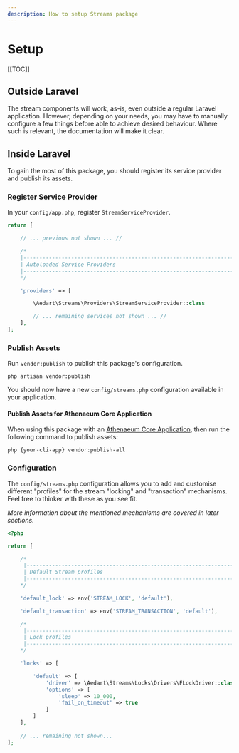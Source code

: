 ```yaml
---
description: How to setup Streams package
---
```


# Setup

[[TOC]]

## Outside Laravel

The stream components will work, as-is, even outside a regular Laravel application.
However, depending on your needs, you may have to manually configure a few things before able to achieve desired behaviour.
Where such is relevant, the documentation will make it clear.

## Inside Laravel

To gain the most of this package, you should register its service provider and publish its assets.

### Register Service Provider

In your `config/app.php`, register `StreamServiceProvider`. 

```php
return [

    // ... previous not shown ... //

    /*
    |--------------------------------------------------------------------------
    | Autoloaded Service Providers
    |--------------------------------------------------------------------------
    */

    'providers' => [

        \Aedart\Streams\Providers\StreamServiceProvider::class

        // ... remaining services not shown ... //
    ],
];
```


### Publish Assets

Run `vendor:publish` to publish this package's configuration.

```shell
php artisan vendor:publish
```

You should now have a new `config/streams.php` configuration available in your application. 

#### Publish Assets for Athenaeum Core Application

When using this package with an [Athenaeum Core Application](../core), then run the following command to publish assets:

```shell
php {your-cli-app} vendor:publish-all
```

### Configuration

The `config/streams.php` configuration allows you to add and customise different "profiles" for the stream "locking" and "transaction" mechanisms. 
Feel free to thinker with these as you see fit.

_More information about the mentioned mechanisms are covered in later sections._

```php
<?php

return [

    /*
     |--------------------------------------------------------------------------
     | Default Stream profiles
     |--------------------------------------------------------------------------
    */

    'default_lock' => env('STREAM_LOCK', 'default'),

    'default_transaction' => env('STREAM_TRANSACTION', 'default'),

    /*
     |--------------------------------------------------------------------------
     | Lock profiles
     |--------------------------------------------------------------------------
    */

    'locks' => [

        'default' => [
            'driver' => \Aedart\Streams\Locks\Drivers\FLockDriver::class,
            'options' => [
                'sleep' => 10_000,
                'fail_on_timeout' => true
            ]
        ]
    ],
    
    // ... remaining not shown...
];
```
